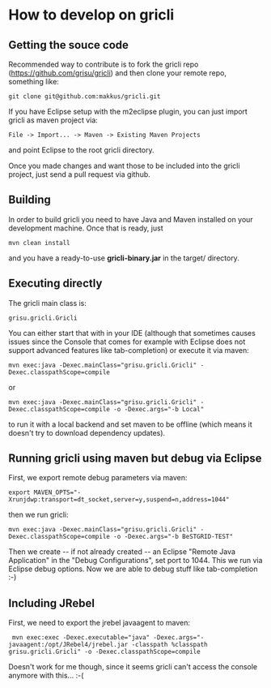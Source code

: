 How to develop on **gricli**
==========================

Getting the souce code
-------------------------------------

Recommended way to contribute is to fork the gricli repo (https://github.com/grisu/gricli) and then clone your remote repo, something like:

    git clone git@github.com:makkus/gricli.git
    
If you have Eclipse setup with the m2eclipse plugin, you can just import gricli as maven project via:

    File -> Import... -> Maven -> Existing Maven Projects 
    
and point Eclipse to the root gricli directory.

Once you made changes and want those to be included into the gricli project, just send a pull request via github.

Building 
--------------

In order to build gricli you need to have Java and Maven installed on your development machine. Once that is ready, just

    mvn clean install
    
and you have a ready-to-use **gricli-binary.jar** in the target/ directory.


Executing directly
---------------------------

The gricli main class is:

    grisu.gricli.Gricli
    
You can either start that with in your IDE (although that sometimes causes issues since the Console that comes for example with Eclipse does not support advanced features like tab-completion) or execute it via maven:

    mvn exec:java -Dexec.mainClass="grisu.gricli.Gricli" -Dexec.classpathScope=compile 

or

    mvn exec:java -Dexec.mainClass="grisu.gricli.Gricli" -Dexec.classpathScope=compile -o -Dexec.args="-b Local"

to run it with a local backend and set maven to be offline (which means it doesn't try to download dependency updates).


Running gricli using maven but debug via Eclipse
-------------------------------------------------

First, we export remote debug parameters via maven:

    export MAVEN_OPTS="-Xrunjdwp:transport=dt_socket,server=y,suspend=n,address=1044"

then we run gricli:

    mvn exec:java -Dexec.mainClass="grisu.gricli.Gricli" -Dexec.classpathScope=compile -o -Dexec.args="-b BeSTGRID-TEST"

Then we create -- if not already created -- an Eclipse "Remote Java Application" in the "Debug Configurations", set port to 1044. This we run via Eclipse debug options. Now we are able to debug stuff like tab-completion :-)


Including JRebel
-----------------

First, we need to export the jrebel javaagent to maven:

     mvn exec:exec -Dexec.executable="java" -Dexec.args="-javaagent:/opt/JRebel4/jrebel.jar -classpath %classpath grisu.gricli.Gricli" -o -Dexec.classpathScope=compile

Doesn't work for me though, since it seems gricli can't access the console anymore with this... :-(
